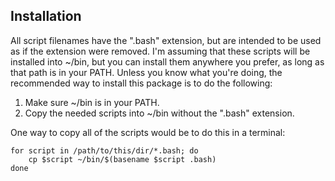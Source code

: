 Installation
------------

All script filenames have the ".bash" extension, but are intended to be used
as if the extension were removed. I'm assuming that these scripts will be
installed into ~/bin, but you can install them anywhere you prefer, as long as
that path is in your PATH. Unless you know what you're doing, the recommended
way to install this package is to do the following:

1.  Make sure ~/bin is in your PATH.
2.  Copy the needed scripts into ~/bin without the ".bash" extension.

One way to copy all of the scripts would be to do this in a terminal:

    for script in /path/to/this/dir/*.bash; do
        cp $script ~/bin/$(basename $script .bash)
    done
